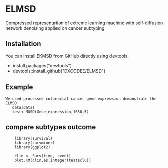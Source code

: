 # ELMSD
Compressed representation of extreme learning machine with self-diffusion  network denoising applied on cancer subtyping
## Installation

You can install EKMSD from GitHub directly using devtools.
- install.packages("devtools")
- devtools::install_github("DXCODEE/ELMSD")

## Example
  ```    
  We used processed colorectal cancer gene expression demonstrate the ELMSD 
	 data(data)
	 test<-MOSD(Gene_expression,1650,5)
 ```
## compare subtypes outcome

  ```
      library(survival)
      library(survminer)
	  library(ggplot2)
	 
	  clin <- Surv(time, event)
	  plot.KM(clin,as.integer(test$clu))

 ```

